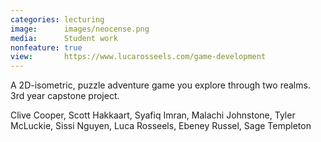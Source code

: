 ```yaml
---
categories: lecturing
image:      images/neocense.png
media:      Student work
nonfeature: true
view:       https://www.lucarosseels.com/game-development
---
```

A 2D-isometric, puzzle adventure game you explore through two realms. 3rd year capstone project.

Clive Cooper, Scott Hakkaart, Syafiq Imran, Malachi Johnstone, Tyler McLuckie, Sissi Nguyen, Luca Rosseels, Ebeney Russel, Sage Templeton







